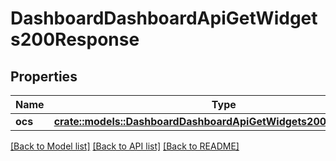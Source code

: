 # DashboardDashboardApiGetWidgets200Response

## Properties

Name | Type | Description | Notes
------------ | ------------- | ------------- | -------------
**ocs** | [**crate::models::DashboardDashboardApiGetWidgets200ResponseOcs**](dashboard_dashboard_api_get_widgets_200_response_ocs.md) |  | 

[[Back to Model list]](../README.md#documentation-for-models) [[Back to API list]](../README.md#documentation-for-api-endpoints) [[Back to README]](../README.md)


